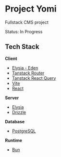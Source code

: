 # Project Yomi

Fullstack CMS project

Status: In Progress

## Tech Stack

**Client**

- [Elysia - Eden](https://github.com/elysiajs/eden)
- [Tanstack Router](https://tanstack.com/router/latest/)
- [Tanstack React Query](https://tanstack.com/query/latest/)
- [Vite](https://vitejs.dev/)
- [React](https://reactjs.org/)

**Server**

- [Elysia](https://github.com/elysiajs/elysia)
- [Drizzle](https://drizzlekit.com/)

**Database**

- [PostgreSQL](https://www.postgresql.org/)

**Runtime**

- [Bun](https://bun.dev/)
